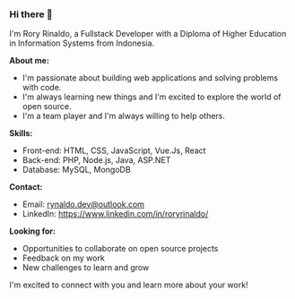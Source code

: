 ### Hi there 👋

I'm Rory Rinaldo, a Fullstack Developer with a Diploma of Higher Education in Information Systems from Indonesia. 

**About me:**

* I'm passionate about building web applications and solving problems with code.
* I'm always learning new things and I'm excited to explore the world of open source.
* I'm a team player and I'm always willing to help others.

**Skills:**

* Front-end: HTML, CSS, JavaScript, Vue.Js, React
* Back-end: PHP, Node.js, Java, ASP.NET
* Database: MySQL, MongoDB 

**Contact:**

* Email: rynaldo.dev@outlook.com
* LinkedIn: https://www.linkedin.com/in/roryrinaldo/

**Looking for:**

* Opportunities to collaborate on open source projects
* Feedback on my work
* New challenges to learn and grow

I'm excited to connect with you and learn more about your work!

